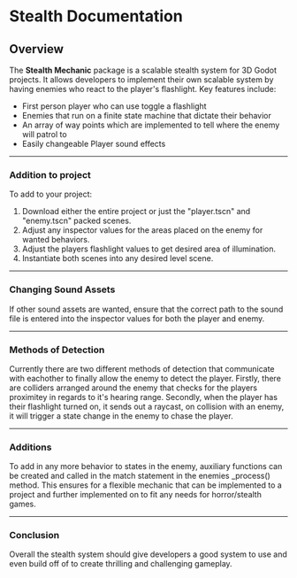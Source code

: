# Stealth Documentation

## Overview
The **Stealth Mechanic** package is a scalable stealth system for 3D Godot projects. It allows developers to implement their own scalable system by having enemies who react to the player's flashlight. Key features include:
- First person player who can use toggle a flashlight
- Enemies that run on a finite state machine that dictate their behavior
- An array of way points which are implemented to tell where the enemy will patrol to
- Easily changeable Player sound effects 

---

### Addition to project
To add to your project:
1. Download either the entire project or just the "player.tscn" and "enemy.tscn" packed scenes.
2. Adjust any inspector values for the areas placed on the enemy for wanted behaviors.
3. Adjust the players flashlight values to get desired area of illumination.
4. Instantiate both scenes into any desired level scene.

---

### Changing Sound Assets
If other sound assets are wanted, ensure that the correct path to the sound file is entered into the
inspector values for both the player and enemy.

---

### Methods of Detection
Currently there are two different methods of detection that communicate with eachother to finally allow
the enemy to detect the player. Firstly, there are colliders arranged around the enemy that checks for the players
proximitey in regards to it's hearing range. Secondly, when the player has their flashlight turned on, it
sends out a raycast, on collision with an enemy, it will trigger a state change in the enemy to chase the player.

---

### Additions
To add in any more behavior to states in the enemy, auxiliary functions can be created and called in the match
statement in the enemies _process() method. This ensures for a flexible mechanic that can be implemented to a project
and further implemented on to fit any needs for horror/stealth games.

---

### Conclusion
Overall the stealth system should give developers a good system to use and even build off of to create
thrilling and challenging gameplay.
